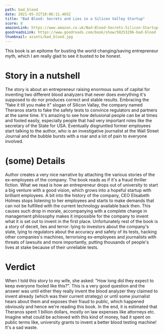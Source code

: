 ```yaml
---
path: bad_blood
date: 2021-05-31T18:06:11.465Z
title: "Bad Blood: Secrets and Lies in a Silicon Valley Startup"
score: 8
amazonLink: https://www.amazon.co.uk/Bad-Blood-Secrets-Silicon-Startup-ebook/dp/B07BW911F7
goodreadsLink: https://www.goodreads.com/book/show/50253296-bad-blood
thumbnail: assets/bad_blood.jpg
---
```

This book is an epitome for busting the world changing/saving entrepreneur myth, which I am really glad to see it busted to be honest.

# Story in a nutshell

The story is about an entrepreneur raising enormous sums of capital for inventing two different blood analyzers that never does everything it's supposed to do nor produces correct and stable results. Embracing the "fake it till you make it" slogan of Silicon Vallay, the company named Theranos starts to fake the safety tests to convince regulators and partners at the same time. It's amazing to see how delusional people can be at times and fooled easily, especially people that had very important roles like the secretary of the State for USA. Eventually disgruntled former employees start talking to the author, who is an investigative journalist at the Wall Street Journal and the bubble bursts with a roar and a lot of pain to everyone involved.

# (some) Details

Author creates a very nice narrative by attaching the various stories of the ex-employees of the company. The book reads as if it's a fraud thriller fiction. What we read is how an entrepreneur drops out of university to start a big venture with a good vision, which grows into a hopeful startup with brilliant employees. A bit into the history of the company, CEO Elisabeth Holmes stops listening to her employees and starts to make demands that can not be fulfilled with the current technology available back then. This causes such drop in morale, accompanying with a complete change in management philosophy makes it impossible for the company to invent what it is set out to invent in the first place. Unfortunately rest of the book is a story of deceit, lies and terror: lying to investors about the company's state, lying to regulators about the accuracy and safety of its tests, hacking other companies's machines, terrorising ex-employees and journalists with threats of lawsuits and more importantly, putting thousands of people's lives at stake because of their unreliable tests. 

# Verdict

When I told this story to my wife, she asked: "How long did they expect to keep everyone fooled like this?". This is a very good question and the answer was until either they really invent the blood analyzer they claimed to invent already (which was their current strategy) or until some journalist hears about them and exposes their fraud to public, which happened obviously and hence we're reading this book. In the end, it is estimated that Theranos spent 1 billion dollars, mostly on law expenses like attorneys etc. Imagine what could be achieved with this kind of money, had it spent on public terms like, university grants to invent a better blood testing machine! It's a sad waste.